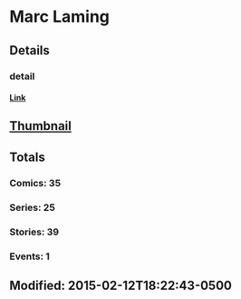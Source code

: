 # Marc  Laming 
## Details
### detail
#### [Link](http://marvel.com/comics/creators/12406/marc_laming?utm_campaign=apiRef&utm_source=225578a89fc76f3d20fbffda5d17a88d)
## [Thumbnail](http://i.annihil.us/u/prod/marvel/i/mg/b/40/image_not_available.jpg)
## Totals
### Comics: 35
### Series: 25
### Stories: 39
### Events: 1
## Modified: 2015-02-12T18:22:43-0500